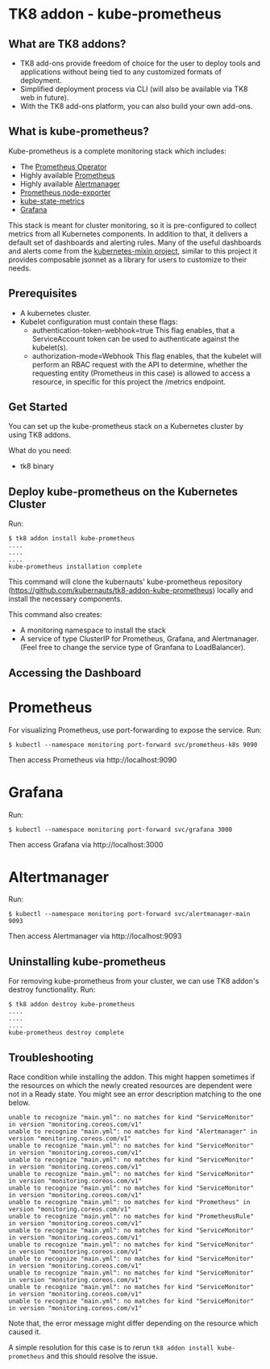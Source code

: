 # TK8 addon - kube-prometheus

## What are TK8 addons?

- TK8 add-ons provide freedom of choice for the user to deploy tools and applications without being tied to any customized formats of deployment.
- Simplified deployment process via CLI (will also be available via TK8 web in future).
- With the TK8 add-ons platform, you can also build your own add-ons.

## What is kube-prometheus?

Kube-prometheus is a complete monitoring stack which includes:

- The [Prometheus Operator](https://github.com/coreos/prometheus-operator)
- Highly available [Prometheus](https://prometheus.io/)
- Highly available [Alertmanager](https://github.com/prometheus/alertmanager)
- [Prometheus node-exporter](https://github.com/prometheus/node_exporter)
- [kube-state-metrics](https://github.com/kubernetes/kube-state-metrics)
- [Grafana](https://grafana.com/)

This stack is meant for cluster monitoring, so it is pre-configured to collect metrics from all Kubernetes components. In addition to that, it delivers a default set of dashboards and alerting rules. Many of the useful dashboards and alerts come from the [kubernetes-mixin project](https://github.com/kubernetes-monitoring/kubernetes-mixin), similar to this project it provides composable jsonnet as a library for users to customize to their needs.

## Prerequisites

- A kubernetes cluster.
- Kubelet configuration must contain these flags:
  - authentication-token-webhook=true This flag enables, that a ServiceAccount token can be used to authenticate against the kubelet(s).
  - authorization-mode=Webhook This flag enables, that the kubelet will perform an RBAC request with the API to determine, whether the requesting entity (Prometheus in this case) is allowed to access a resource, in specific for this project the /metrics endpoint.


## Get Started

You can set up the kube-prometheus stack on a Kubernetes cluster by using TK8 addons.

What do you need:
- tk8 binary

## Deploy kube-prometheus on the Kubernetes Cluster

Run:
```
$ tk8 addon install kube-prometheus
....
....
....
kube-prometheus installation complete
```

This command will clone the kubernauts' kube-prometheus repository (https://github.com/kubernauts/tk8-addon-kube-prometheus) locally and install the necessary components.

This command also creates:
- A monitoring namespace to install the stack
- A service of type ClusterIP for Prometheus, Grafana, and Alertmanager. (Feel free to change the service type of Granfana to LoadBalancer).

## Accessing the Dashboard

# Prometheus

For visualizing Prometheus, use port-forwarding to expose the service. Run:

    $ kubectl --namespace monitoring port-forward svc/prometheus-k8s 9090

Then access Prometheus via http://localhost:9090

# Grafana

Run:

    $ kubectl --namespace monitoring port-forward svc/grafana 3000

Then access Grafana via http://localhost:3000

# Altertmanager

Run:

    $ kubectl --namespace monitoring port-forward svc/alertmanager-main 9093

Then access Alertmanager via http://localhost:9093

## Uninstalling kube-prometheus

For removing kube-prometheus from your cluster, we can use TK8 addon's destroy functionality. Run:
```
$ tk8 addon destroy kube-prometheus
....
....
....
kube-prometheus destroy complete
```

## Troubleshooting

Race condition while installing the addon. This might happen sometimes if the resources on which the newly created resources are dependent were not in a Ready state. You might see an error description matching to the one below. 
```
unable to recognize "main.yml": no matches for kind "ServiceMonitor" in version "monitoring.coreos.com/v1"
unable to recognize "main.yml": no matches for kind "Alertmanager" in version "monitoring.coreos.com/v1"
unable to recognize "main.yml": no matches for kind "ServiceMonitor" in version "monitoring.coreos.com/v1"
unable to recognize "main.yml": no matches for kind "ServiceMonitor" in version "monitoring.coreos.com/v1"
unable to recognize "main.yml": no matches for kind "ServiceMonitor" in version "monitoring.coreos.com/v1"
unable to recognize "main.yml": no matches for kind "ServiceMonitor" in version "monitoring.coreos.com/v1"
unable to recognize "main.yml": no matches for kind "Prometheus" in version "monitoring.coreos.com/v1"
unable to recognize "main.yml": no matches for kind "PrometheusRule" in version "monitoring.coreos.com/v1"
unable to recognize "main.yml": no matches for kind "ServiceMonitor" in version "monitoring.coreos.com/v1"
unable to recognize "main.yml": no matches for kind "ServiceMonitor" in version "monitoring.coreos.com/v1"
unable to recognize "main.yml": no matches for kind "ServiceMonitor" in version "monitoring.coreos.com/v1"
unable to recognize "main.yml": no matches for kind "ServiceMonitor" in version "monitoring.coreos.com/v1"
unable to recognize "main.yml": no matches for kind "ServiceMonitor" in version "monitoring.coreos.com/v1"
unable to recognize "main.yml": no matches for kind "ServiceMonitor" in version "monitoring.coreos.com/v1"
```

Note that, the error message might differ depending on the resource which caused it.

A simple resolution for this case is to rerun `tk8 addon install kube-prometheus` and this should resolve the issue.

